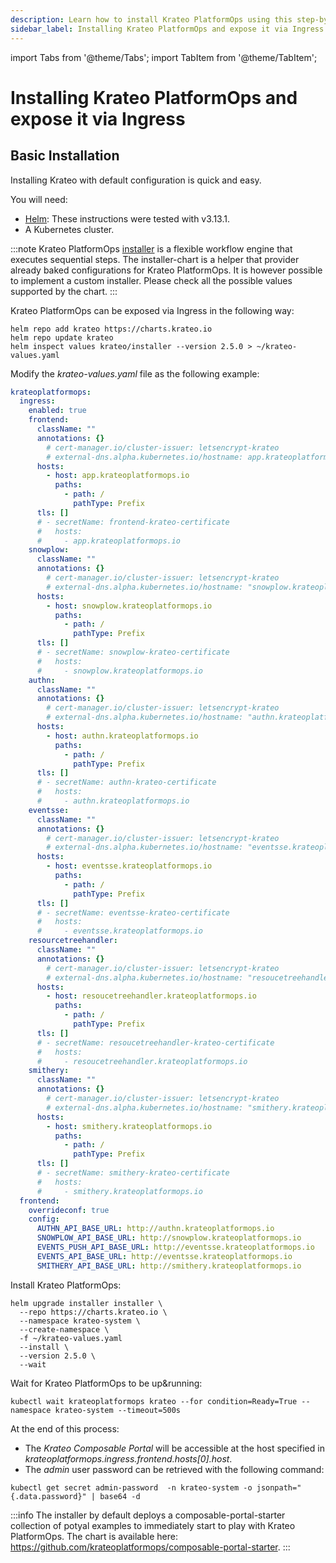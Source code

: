 ```yaml
---
description: Learn how to install Krateo PlatformOps using this step-by-step guide
sidebar_label: Installing Krateo PlatformOps and expose it via Ingress
---
```


import Tabs from '@theme/Tabs';
import TabItem from '@theme/TabItem';

# Installing Krateo PlatformOps and expose it via Ingress

## Basic Installation

Installing Krateo with default configuration is quick and easy.

You will need:

* [Helm](https://helm.sh/docs/): These instructions were tested with v3.13.1.
* A Kubernetes cluster.

:::note
Krateo PlatformOps [installer](https://github.com/krateoplatformops/installer-chart) is a flexible workflow engine that executes sequential steps. The installer-chart is a helper that provider already baked configurations for Krateo PlatformOps. It is however possible to implement a custom installer. Please check all the possible values supported by the chart.
:::

<Tabs groupId="kubernetes-version">
<TabItem value="ingress" label="ingress">

Krateo PlatformOps can be exposed via Ingress in the following way:

```shell
helm repo add krateo https://charts.krateo.io
helm repo update krateo
helm inspect values krateo/installer --version 2.5.0 > ~/krateo-values.yaml
```

Modify the *krateo-values.yaml* file as the following example:

```yaml
krateoplatformops:
  ingress:
    enabled: true
    frontend:
      className: ""
      annotations: {}
        # cert-manager.io/cluster-issuer: letsencrypt-krateo
        # external-dns.alpha.kubernetes.io/hostname: app.krateoplatformops.io
      hosts:
        - host: app.krateoplatformops.io
          paths:
            - path: /
              pathType: Prefix
      tls: []
      # - secretName: frontend-krateo-certificate
      #   hosts:
      #     - app.krateoplatformops.io
    snowplow:
      className: ""
      annotations: {}
        # cert-manager.io/cluster-issuer: letsencrypt-krateo
        # external-dns.alpha.kubernetes.io/hostname: "snowplow.krateoplatformops.io"
      hosts:
        - host: snowplow.krateoplatformops.io
          paths:
            - path: /
              pathType: Prefix
      tls: []
      # - secretName: snowplow-krateo-certificate
      #   hosts:
      #     - snowplow.krateoplatformops.io
    authn:
      className: ""
      annotations: {}
        # cert-manager.io/cluster-issuer: letsencrypt-krateo
        # external-dns.alpha.kubernetes.io/hostname: "authn.krateoplatformops.io"
      hosts:
        - host: authn.krateoplatformops.io
          paths:
            - path: /
              pathType: Prefix
      tls: []
      # - secretName: authn-krateo-certificate
      #   hosts:
      #     - authn.krateoplatformops.io
    eventsse:
      className: ""
      annotations: {}
        # cert-manager.io/cluster-issuer: letsencrypt-krateo
        # external-dns.alpha.kubernetes.io/hostname: "eventsse.krateoplatformops.io"
      hosts:
        - host: eventsse.krateoplatformops.io
          paths:
            - path: /
              pathType: Prefix
      tls: []
      # - secretName: eventsse-krateo-certificate
      #   hosts:
      #     - eventsse.krateoplatformops.io
    resourcetreehandler:
      className: ""
      annotations: {}
        # cert-manager.io/cluster-issuer: letsencrypt-krateo
        # external-dns.alpha.kubernetes.io/hostname: "resoucetreehandler.krateoplatformops.io"
      hosts:
        - host: resoucetreehandler.krateoplatformops.io
          paths:
            - path: /
              pathType: Prefix
      tls: []
      # - secretName: resoucetreehandler-krateo-certificate
      #   hosts:
      #     - resoucetreehandler.krateoplatformops.io
    smithery:
      className: ""
      annotations: {}
        # cert-manager.io/cluster-issuer: letsencrypt-krateo
        # external-dns.alpha.kubernetes.io/hostname: "smithery.krateoplatformops.io"
      hosts:
        - host: smithery.krateoplatformops.io
          paths:
            - path: /
              pathType: Prefix
      tls: []
      # - secretName: smithery-krateo-certificate
      #   hosts:
      #     - smithery.krateoplatformops.io
  frontend:
    overrideconf: true
    config:
      AUTHN_API_BASE_URL: http://authn.krateoplatformops.io
      SNOWPLOW_API_BASE_URL: http://snowplow.krateoplatformops.io
      EVENTS_PUSH_API_BASE_URL: http://eventsse.krateoplatformops.io
      EVENTS_API_BASE_URL: http://eventsse.krateoplatformops.io
      SMITHERY_API_BASE_URL: http://smithery.krateoplatformops.io
```

Install Krateo PlatformOps:

```shell
helm upgrade installer installer \
  --repo https://charts.krateo.io \
  --namespace krateo-system \
  --create-namespace \
  -f ~/krateo-values.yaml
  --install \
  --version 2.5.0 \
  --wait
```

Wait for Krateo PlatformOps to be up&running:
```shell
kubectl wait krateoplatformops krateo --for condition=Ready=True --namespace krateo-system --timeout=500s
```

At the end of this process:

* The *Krateo Composable Portal* will be accessible at the host specified in *krateoplatformops.ingress.frontend.hosts[0].host*.
* The *admin* user password can be retrieved with the following command:
```shell
kubectl get secret admin-password  -n krateo-system -o jsonpath="{.data.password}" | base64 -d
```

</TabItem>
</Tabs>

:::info
The installer by default deploys a composable-portal-starter collection of potyal examples to immediately start to play with Krateo PlatformOps. The chart is available here: https://github.com/krateoplatformops/composable-portal-starter.
:::